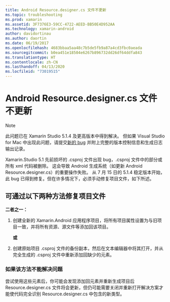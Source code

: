 ```yaml
---
title: Android Resource.designer.cs 文件不更新
ms.topic: troubleshooting
ms.prod: xamarin
ms.assetid: 3F7376E3-59CC-4722-AEED-BB50E4D952AA
ms.technology: xamarin-android
author: davidortinau
ms.author: daortin
ms.date: 06/19/2017
ms.openlocfilehash: 4683bbaa5aa48c7b5de5fb9a87a4cd3fbc0aeada
ms.sourcegitcommit: b0ea451e18504e6267b896732dd26df64ddfa843
ms.translationtype: HT
ms.contentlocale: zh-CN
ms.lasthandoff: 04/13/2020
ms.locfileid: "73019515"
---
```

# <a name="my-android-resourcedesignercs-file-will-not-update"></a>Android Resource.designer.cs 文件不更新

> [!NOTE]
> 此问题已在 Xamarin Studio 5.1.4 及更高版本中得到解决。 但如果 Visual Studio for Mac 中出现此问题，请提交[新的 bug](~/cross-platform/troubleshooting/questions/howto-file-bug.md) 并附上完整的版本控制信息和生成日志输出记录。

Xamarin.Studio 5.1 先前损坏的 .csproj 文件出现 bug，.csproj 文件中的部分或所有 xml 代码被删除。 这会导致 Android 生成系统（如更新 Android Resource.designer.cs）的重要操作失败。 从 7 月 15 日的 5.1.4 稳定版本开始，此 bug 已得到修复。但在许多情况下，必须手动修复项目文件，如下所述。

## <a name="two-possible-approaches-to-fixing-up-the-project-file"></a>可通过以下两种方法修复项目文件

**二者之一：**

1. 创建全新的 Xamarin.Android 应用程序项目，将所有项目属性设置为与旧项目一致，并将所有资源、源文件等添加回该项目。

   **或**

2. 创建原始项目 .csproj 文件的备份副本，然后在文本编辑器中将其打开，并从完全生成的 .csproj 文件中重新添加回缺少的元素。

### <a name="if-this-does-not-solve-the-problem"></a>如果该方法不能解决问题

尝试使用这些元素后，你可能会发现添加回元素并重新生成项目后 Resource.designer.cs 文件将会更新，但仍可能需要关闭并重新打开解决方案才能使代码完全识别 Resource.designer.cs 中包含的新类型。 
